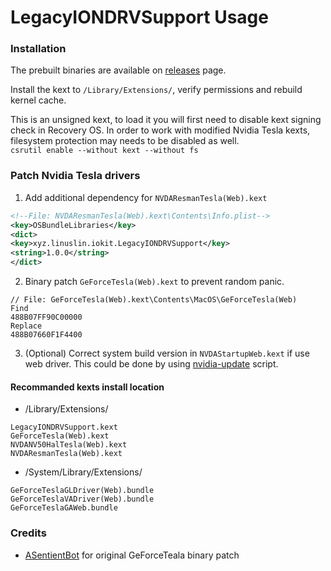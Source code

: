 LegacyIONDRVSupport Usage
=======================

### Installation
The prebuilt binaries are available on [releases](https://github.com/linzhouyu/LegacyIONDRVSupport/releases) page.

Install the kext to `/Library/Extensions/`, verify permissions and rebuild kernel cache.

This is an unsigned kext, to load it you will first need to disable kext signing check in Recovery OS. In order to work with modified Nvidia Tesla kexts, filesystem protection may needs to be disabled as well.    
`csrutil enable --without kext --without fs`

### Patch Nvidia Tesla drivers
1. Add additional dependency for `NVDAResmanTesla(Web).kext`
```xml
<!--File: NVDAResmanTesla(Web).kext\Contents\Info.plist-->
<key>OSBundleLibraries</key>
<dict>
<key>xyz.linuslin.iokit.LegacyIONDRVSupport</key>
<string>1.0.0</string> 
</dict>
```
2. Binary patch `GeForceTesla(Web).kext` to prevent random panic.
```
// File: GeForceTesla(Web).kext\Contents\MacOS\GeForceTesla(Web)
Find
488B07FF90C00000
Replace
488B07660F1F4400
```
3. (Optional) Correct system build version in `NVDAStartupWeb.kext` if use web driver.
This could be done by using [nvidia-update](https://github.com/Benjamin-Dobell/nvidia-update) script.

#### Recommanded kexts install location
- /Library/Extensions/ 
```
LegacyIONDRVSupport.kext
GeForceTesla(Web).kext
NVDANV50HalTesla(Web).kext
NVDAResmanTesla(Web).kext
````
- /System/Library/Extensions/
```
GeForceTeslaGLDriver(Web).bundle
GeForceTeslaVADriver(Web).bundle
GeForceTeslaGAWeb.bundle
```

### Credits
- [ASentientBot](https://forums.macrumors.com/threads/macos-10-14-mojave-on-unsupported-macs-thread.2121473/page-102#post-26239785) for original GeForceTeala binary patch
